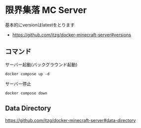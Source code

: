 # 限界集落 MC Server

基本的にversionはlatestをとります
- https://github.com/itzg/docker-minecraft-server#versions

## コマンド

サーバー起動(バックグラウンド起動)
```
docker compose up -d
```

サーバー停止
```
docker compose down
```

## Data Directory

https://github.com/itzg/docker-minecraft-server#data-directory